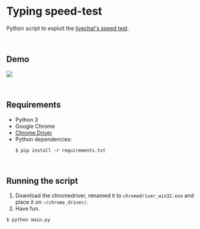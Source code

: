 # Typing speed-test
Python script to exploit the [livechat's speed test](https://www.livechat.com/typing-speed-test/#/).

<br>

## Demo
![](metadata/demo.gif)

<br>

## Requirements
* Python 3
* Google Chrome
* [Chrome Driver](https://chromedriver.chromium.org/downloads)
* Python dependencies:
	```console
    $ pip install -r requirements.txt
    ```
<br>

## Running the script
1. Download the chromedriver, renamed it to ```chromedriver_win32.exe``` and place it on ```~/chrome_driver/```.
2. Have fun.
``` python
$ python main.py
```
<br><br>
